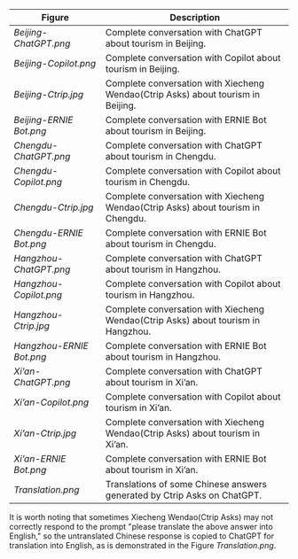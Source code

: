 |Figure|Description|
|-|-|
|*Beijing-ChatGPT.png*|Complete conversation with ChatGPT about tourism in Beijing.|
|*Beijing-Copilot.png*|Complete conversation with Copilot about tourism in Beijing.|
|*Beijing-Ctrip.jpg*|Complete conversation with Xiecheng Wendao(Ctrip Asks) about tourism in Beijing.|
|*Beijing-ERNIE Bot.png*|Complete conversation with ERNIE Bot about tourism in Beijing.|
|*Chengdu-ChatGPT.png*|Complete conversation with ChatGPT about tourism in Chengdu.|
|*Chengdu-Copilot.png*|Complete conversation with Copilot about tourism in Chengdu.|
|*Chengdu-Ctrip.jpg*|Complete conversation with Xiecheng Wendao(Ctrip Asks) about tourism in Chengdu.|
|*Chengdu-ERNIE Bot.png*|Complete conversation with ERNIE Bot about tourism in Chengdu.|
|*Hangzhou-ChatGPT.png*|Complete conversation with ChatGPT about tourism in Hangzhou.|
|*Hangzhou-Copilot.png*|Complete conversation with Copilot about tourism in Hangzhou.|
|*Hangzhou-Ctrip.jpg*|Complete conversation with Xiecheng Wendao(Ctrip Asks) about tourism in Hangzhou.|
|*Hangzhou-ERNIE Bot.png*|Complete conversation with ERNIE Bot about tourism in Hangzhou.|
|*Xi’an-ChatGPT.png*|Complete conversation with ChatGPT about tourism in Xi’an.|
|*Xi’an-Copilot.png*|Complete conversation with Copilot about tourism in Xi’an.|
|*Xi’an-Ctrip.jpg*|Complete conversation with Xiecheng Wendao(Ctrip Asks) about tourism in Xi’an.|
|*Xi’an-ERNIE Bot.png*|Complete conversation with ERNIE Bot about tourism in Xi’an.|
|*Translation.png*|Translations of some Chinese answers generated by Ctrip Asks on ChatGPT.|

It is worth noting that sometimes Xiecheng Wendao(Ctrip Asks) may not correctly respond to the prompt "please translate the above answer into English," so the untranslated Chinese response is copied to ChatGPT for translation into English, as is demonstrated in the Figure *Translation.png*.